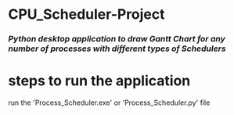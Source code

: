 # CPU_Scheduler-Project

### *Python desktop application to draw Gantt Chart for any number of processes with different types of Schedulers*

# steps to run the application
run the 'Process_Scheduler.exe' or 'Process_Scheduler.py' file
